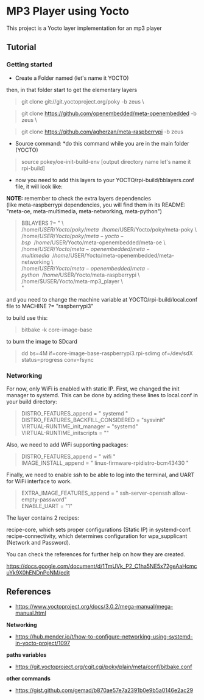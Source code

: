# MP3 Player using Yocto

This project is a Yocto layer implementation for an mp3 player

## Tutorial

### Getting started

- Create a Folder named (let's name it YOCTO)

then, in that folder start to get the elementary layers

>git clone git://git.yoctoproject.org/poky -b zeus \ 

>git clone https://github.com/openembedded/meta-openembedded -b zeus \ 

>git clone https://github.com/agherzan/meta-raspberrypi -b zeus 

- Source command: *do this command while you are in the main folder (YOCTO)

> source pokey/oe-init-build-env [output directory name let's name it rpi-build]

- now you need to add this layers to your YOCTO/rpi-build/bblayers.conf file, it will look like:

**NOTE:** remember to check the extra layers dependencies \
(like meta-raspberrypi dependencies, you will find them in its README: "meta-oe, meta-multimedia, meta-networking, meta-python")

>BBLAYERS ?= " \ \
>  /home/$USER/Yocto/poky/meta \ \
>  /home/$USER/Yocto/poky/meta-poky \ \
>  /home/$USER/Yocto/poky/meta-yocto-bsp \ \
>  /home/$USER/Yocto/meta-openembedded/meta-oe \ \
>  /home/$USER/Yocto/meta-openembedded/meta-multimedia \ \
>  /home/$USER/Yocto/meta-openembedded/meta-networking \ \
>  /home/$USER/Yocto/meta-openembedded/meta-python \ \
>  /home/$USER/Yocto/meta-raspberrypi \ \
>  /home/$USER/Yocto/meta-mp3_player \ \
>  "

and you need to change the machine variable at YOCTO/rpi-build/local.conf file to MACHINE ?= "raspberrypi3"

to build use this:
> bitbake -k core-image-base

to burn the image to SDcard
>dd bs=4M if=core-image-base-raspberrypi3.rpi-sdimg of=/dev/sdX status=progress conv=fsync

### Networking

For now, only WiFi is enabled with static IP. 
First, we changed the init manager to systemd. This can be done by adding these lines to local.conf in your build directory:

> DISTRO_FEATURES_append = " systemd "\
> DISTRO_FEATURES_BACKFILL_CONSIDERED = "sysvinit"\
> VIRTUAL-RUNTIME_init_manager = "systemd"\
> VIRTUAL-RUNTIME_initscripts = ""


Also, we need to add WiFi supporting packages:

> DISTRO_FEATURES_append = " wifi "\
> IMAGE_INSTALL_append = " linux-firmware-rpidistro-bcm43430 "

Finally, we need to enable ssh to be able to log into the terminal, and UART for WiFi interface to work.

> EXTRA_IMAGE_FEATURES_append = " ssh-server-openssh allow-empty-password"\
> ENABLE_UART = "1"

The layer contains 2 recipes:

recipe-core, which sets proper configurations (Static IP) in systemd-conf.\
recipe-connectivity, which determines configuration for wpa_supplicant (Network and Password).

You can check the references for further help on how they are created.

https://docs.google.com/document/d/1TmUVk_P2_C1ha5NE5x72geAaHcmcuYk9X0hENDnPoNM/edit

## References

- https://www.yoctoproject.org/docs/3.0.2/mega-manual/mega-manual.html

**Networking**

- https://hub.mender.io/t/how-to-configure-networking-using-systemd-in-yocto-project/1097

**paths variables**

- https://git.yoctoproject.org/cgit.cgi/poky/plain/meta/conf/bitbake.conf

**other commands**
- https://gist.github.com/gemad/b870ae57e7a2391b0e9b5a0146e2ac29

